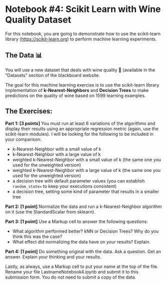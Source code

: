 # Notebook #4: Scikit Learn with Wine Quality Dataset

For this notebook, you are going to demonstrate how to use the scikit-learn library (https://scikit-learn.org) to perform machine learning experiments. 
## The Data :bar_chart: 
You will use a new dataset that deals with wine quality :wine_glass: (available in the "Datasets" section of the blackboard website. 

The goal for this machine learning exercise is to use the scikit-learn library implementation of **k-Nearest-Neighbors** and **Decision Trees** to make predictions on the quality of wine based on 1599 learning examples. 

## The Exercises:
**Part 1: [3 points]** You must run at least 6 variations of the algorithms and display their results using an appropriate regression metric (again, use the scikit-learn modules). I will be looking for the following to be included in your comparison:
* k-Nearest-Neighbor with a small value of k
* k-Nearest-Neighbor with a large value of k
* weighted k-Nearest-Neighbor with a small value of k (the same one you used for the unweighted version)
* weighted k-Nearest-Neighbor with a large value of k (the same one you used for the unweighted version)
* a decision tree with default parameter values (you can establish `random_state=` to keep your executions consistent)
* a decision tree, setting some kind of parameter that results in a smaller tree 

**Part 2: [1 point]** Normalize the data and run a k-Nearest-Neighbor algorithm on it (use the StandardScalar from sklearn).

**Part 3: [1 point]** Use a Markup cell to answer the following questions:
* What algorithm performed better? kNN or Decision Trees? Why do you think this was the case?
* What effect did normalizing the data have on your results? Explain. 

**Part 4: [1 point]** Do something original with the data. Ask a question. Get an answer. Explain your thinking and your results.

Lastly, as always, use a Markup cell to put your name at the top of the file. Rename your file LastnameNotebook4.ipynb and submit it to this submission form. You do not need to submit a copy of the data.
